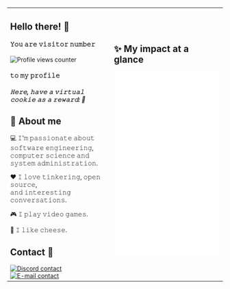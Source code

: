 <div align="center">
<table>
	<tr>
		<td>
			<h2>Hello there! 👋</h2>
			<h4>𝚈𝚘𝚞 𝚊𝚛𝚎 𝚟𝚒𝚜𝚒𝚝𝚘𝚛 𝚗𝚞𝚖𝚋𝚎𝚛</h4>
			<img src="https://count.getloli.com/get/@:gh-profile-views-counter?theme=moebooru" alt="Profile views counter">
			<h4>𝚝𝚘 𝚖𝚢 𝚙𝚛𝚘𝚏𝚒𝚕𝚎</h4>
			<h5>𝙷𝚎𝚛𝚎, 𝚑𝚊𝚟𝚎 𝚊 𝚟𝚒𝚛𝚝𝚞𝚊𝚕 𝚌𝚘𝚘𝚔𝚒𝚎 𝚊𝚜 𝚊 𝚛𝚎𝚠𝚊𝚛𝚍: 🍪</h5>
			<h2>📖 About me</h2>
			<p>💻 𝙸'𝚖 𝚙𝚊𝚜𝚜𝚒𝚘𝚗𝚊𝚝𝚎 𝚊𝚋𝚘𝚞𝚝 𝚜𝚘𝚏𝚝𝚠𝚊𝚛𝚎 𝚎𝚗𝚐𝚒𝚗𝚎𝚎𝚛𝚒𝚗𝚐,<br>𝚌𝚘𝚖𝚙𝚞𝚝𝚎𝚛 𝚜𝚌𝚒𝚎𝚗𝚌𝚎 𝚊𝚗𝚍 𝚜𝚢𝚜𝚝𝚎𝚖 𝚊𝚍𝚖𝚒𝚗𝚒𝚜𝚝𝚛𝚊𝚝𝚒𝚘𝚗.</p>
			<p>❤️ 𝙸 𝚕𝚘𝚟𝚎 𝚝𝚒𝚗𝚔𝚎𝚛𝚒𝚗𝚐, 𝚘𝚙𝚎𝚗 𝚜𝚘𝚞𝚛𝚌𝚎,<br>𝚊𝚗𝚍 𝚒𝚗𝚝𝚎𝚛𝚎𝚜𝚝𝚒𝚗𝚐 𝚌𝚘𝚗𝚟𝚎𝚛𝚜𝚊𝚝𝚒𝚘𝚗𝚜.</p>
			<p>🎮 𝙸 𝚙𝚕𝚊𝚢 𝚟𝚒𝚍𝚎𝚘 𝚐𝚊𝚖𝚎𝚜.</p>
			<p>🧀 𝙸 𝚕𝚒𝚔𝚎 𝚌𝚑𝚎𝚎𝚜𝚎.</p>
			<h2>Contact 🤝</h2>
			<a href="#"><img src="https://badges.krynn.dev/discord?manual=true&tag=AlexTMjugador%235124" alt="Discord contact"></a>
			<a href="mailto:alejandro.gonzalez.correo@gmail.com"><img src="https://badges.krynn.dev/email?address=alejandro.gonzalez.correo@gmail.com" alt="E-mail contact"></a>
		</td>
		<td>
			<h2>✨ My impact at a glance</h2>
			<img src="/github-metrics.svg" alt="Metrics">
		</td>
	</tr>
</table>
</div>
